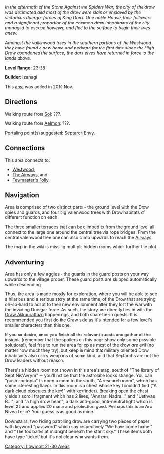*In the aftermath of the Stone Against the Spiders War, the city of the
drow was decimated and most of the drow were slain or enslaved by the
victorious duergar forces of King Domi. One noble House, their followers
and a significant proportion of the common drow inhabitants of the city
managed to escape however, and fled to the surface to begin their lives
anew.*

*Amongst the vallenwood trees in the southern portions of the Westwood
they have found a new home and perhaps for the first time since the High
Drow abandoned the surface, the dark elves have returned in force to the
lands above.*

**Level Range:** 23-28

**Builder:** Izanagi

This [area](:Category:_Areas "wikilink") was added in 2010 Nov.  

## Directions

Walking route from [Sol](Sol "wikilink"): ???.

Walking route from [Aelmon](Aelmon "wikilink"): ???.

[Portaling](Portal "wikilink") point(s) suggested: [Septarch
Envy](Septarch_Envy "wikilink").

## Connections

This area connects to:

-   [Westwood](:Category:_Westwood "wikilink"),
-   [The Airways](:Category:_Airways "wikilink"), and
-   [Fewmaster's Folly](:Category:_Fewmaster's_Folly "wikilink").

## Navigation

Area is comprised of two distinct parts - the ground level with the Drow
spies and guards, and four big valenwood trees with Drow habitats of
different function on each.

The three smaller terraces that can be climbed to from the ground level
all connect to the large one around the central tree via rope bridges.
From the central valenwood tree one can also climb upwards to reach the
[Airways](:Category:_Airways "wikilink").

The map in the wiki is missing multiple hidden rooms which further the
plot.

## Adventuring

Area has only a few aggies - the guards in the guard posts on your way
upwards to the village proper. These guard posts are skipped
automatically while descending.

Thus, the area is made mostly for exploration, where you will be able to
see a hilarious and a serious story at the same time, of the Drow that
are trying oh-so-hard to adapt to their new environment after they lost
the war with the invading Duergar force. As such, the story-arc directly
ties in with the [Graw
Akkuurattaan](:Category:Graw_Akkuurattaan "wikilink") happenings, and
both share tie-in quests. It is recommended you first do the Graw side
as it's intended for a few level's smaller characters than this one.

If you so desire, once you finish all the relavant quests and gather all
the insignia (remember that the spoilers on this page show only some
possible solutions!), feel free to run the area for xp as most of the
drow *are* evil (no matter how much they try), but keep in mind that
military oriented Drow inhabitants also carry weapons of some kind, and
that Septarchs are not the Drow leaders without reason.

There's a hidden room not shown in this area's map, south of "The
library of Sept Nik'Avrym" -- you'll notice that the astrolabe looks
strange. You can "push noctopia" to open a room to the south, "A
research room", which has some interesting flavor. In this room is a
chest whose key I couldn't find ("A dark cloud obscures the key!" with
keyfinder). Breaking open the chest yields a scroll fragment which has 2
lines, "Annaarl Nadra..." and "Uuthvas B..."; and "a high drow heart", a
dark anti-good, anti-neutral light which is level 23 and applies 20 mana
and protection good. Perhaps this is an Arx Nivea tie-in? Your guess is
as good as mine.

Downstairs, two hiding patrolling drow are carrying two pieces of paper
with keyword "password" which say respectively "We have come home." and
"The fox barks at midnight beneath the starlit sky." These items both
have type 'ticket' but it's not clear who wants them.

[Category: Lowmort 21-30
Areas](Category:_Lowmort_21-30_Areas "wikilink")

